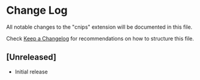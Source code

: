 # Change Log

All notable changes to the "cnips" extension will be documented in this file.

Check [Keep a Changelog](http://keepachangelog.com/) for recommendations on how to structure this file.

## [Unreleased]

- Initial release